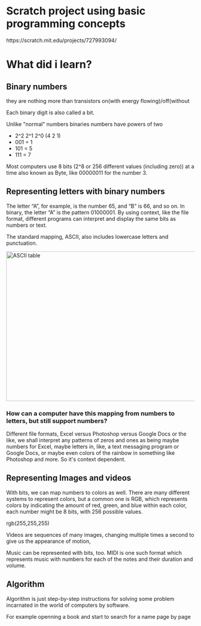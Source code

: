 <h1>Scratch project using basic programming concepts</h1> 
https://scratch.mit.edu/projects/727993094/

<h1>What did i learn?</h1>

<h2>Binary numbers</h2>
<p>they are nothing more than transistors on(with energy flowing)/off(without</p>
<p>Each binary digit is also called a bit.</p>
<p>Unlike "normal" numbers binaries numbers have powers of two</p>
<ul>
  <li>2^2 2^1 2^0 (4 2 1)</li>
  <li>001 = 1</li>
  <li>101 = 5</li>
  <li>111 = 7</li>
</ul>
<p>Most computers use 8 bits (2^8  or 256 different values (including zero)) at a time also known as <Bold>Byte</Bold>, like 00000011 for the number 3.</p>

<h2>Representing letters with binary numbers</h2>
<p>The letter “A”, for example, is the number 65, and “B” is 66, and so on. In binary, the letter “A” is the pattern 01000001. By using context, like the file format, different programs can interpret and display the same bits as numbers or text.</p>
<p>The standard mapping, ASCII, also includes lowercase letters and punctuation.</p>
<img src="https://www.alpharithms.com/s3/assets/img/ascii-chart/ascii-table-alpharithms-scaled.jpg" alt="ASCII table" width="800" height="400"> 

<h3>How can a computer have this mapping from numbers to letters, but still support numbers?</h3>
<p>Different file formats, Excel versus Photoshop versus Google Docs or the like, we shall interpret any patterns of zeros and ones as being maybe numbers for Excel, maybe letters in, like, a text messaging program or Google Docs, or maybe even colors of the rainbow in something like Photoshop and more. So it's context dependent.</p>

<h2>Representing Images and videos</h2>
<p>With bits, we can map numbers to colors as well. There are many different systems to represent colors, but a common one is RGB, which represents colors by indicating the amount of red, green, and blue within each color, each number might be 8 bits, with 256 possible values.</p>

<p>rgb(255,255,255)</p>

<p>Videos are sequences of many images, changing multiple times a second to give us the appearance of motion,</p>
<p>Music can be represented with bits, too. MIDI is one such format which represents music with numbers for each of the notes and their duration and volume.</p>

<h2>Algorithm</h2>
<p>Algorithm is just step-by-step instructions for solving some problem incarnated in the world of computers by software.</p>

<p>For example openning a book and start to search for a name page by page</p>

